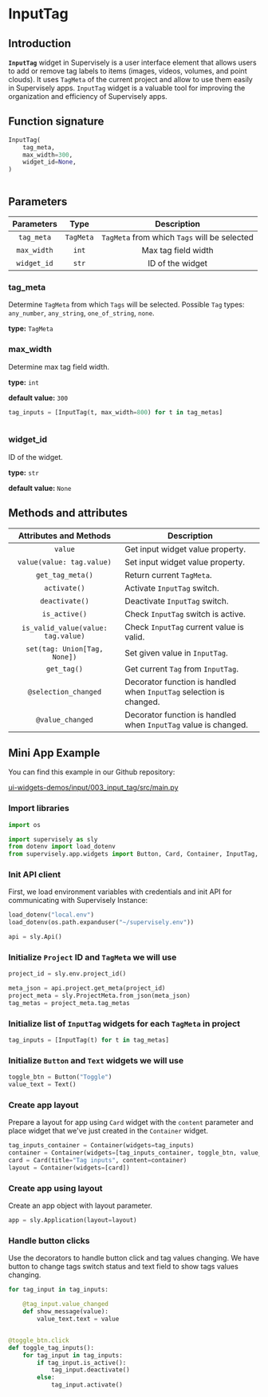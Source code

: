 # InputTag

## Introduction

**`InputTag`** widget in Supervisely is a user interface element that allows users to add or remove tag labels to items (images, videos, volumes, and point clouds). It uses `TagMeta` of the current project and allow to use them easily in Supervisely apps. `InputTag` widget is a valuable tool for improving the organization and efficiency of Supervisely apps.

## Function signature

```python
InputTag(
    tag_meta,
    max_width=300,
    widget_id=None,
)
```

<figure><img src="https://user-images.githubusercontent.com/120389559/218993249-8d449098-3efa-4c60-92d5-3019c76a1106.gif" alt=""><figcaption></figcaption></figure>

## Parameters

|  Parameters |    Type   |                  Description                 |
| :---------: | :-------: | :------------------------------------------: |
|  `tag_meta` | `TagMeta` | `TagMeta` from which `Tags` will be selected |
| `max_width` |   `int`   |              Max tag field width             |
| `widget_id` |   `str`   |               ID of the widget               |

### tag\_meta

Determine `TagMeta` from which `Tags` will be selected. Possible `Tag` types: `any_number`, `any_string`, `one_of_string`, `none`.

**type:** `TagMeta`

### max\_width

Determine max tag field width.

**type:** `int`

**default value:** `300`

```python
tag_inputs = [InputTag(t, max_width=800) for t in tag_metas]
```

<figure><img src="https://user-images.githubusercontent.com/120389559/219026202-ec7ebafe-215a-4672-b833-4c826bc6fd0e.png" alt=""><figcaption></figcaption></figure>

### widget\_id

ID of the widget.

**type:** `str`

**default value:** `None`

## Methods and attributes

|       Attributes and Methods       | Description                                                         |
| :--------------------------------: | ------------------------------------------------------------------- |
|               `value`              | Get input widget value property.                                    |
|      `value(value: tag.value)`     | Set input widget value property.                                    |
|          `get_tag_meta()`          | Return current `TagMeta`.                                           |
|            `activate()`            | Activate `InputTag` switch.                                         |
|           `deactivate()`           | Deactivate `InputTag` switch.                                       |
|            `is_active()`           | Check `InputTag` switch is active.                                  |
| `is_valid_value(value: tag.value)` | Check `InputTag` current value is valid.                            |
|    `set(tag: Union[Tag, None])`    | Set given value in `InputTag`.                                      |
|             `get_tag()`            | Get current `Tag` from `InputTag`.                                  |
|        `@selection_changed`        | Decorator function is handled when `InputTag` selection is changed. |
|          `@value_changed`          | Decorator function is handled when `InputTag` value is changed.     |

## Mini App Example

You can find this example in our Github repository:

[ui-widgets-demos/input/003\_input\_tag/src/main.py](https://github.com/supervisely-ecosystem/ui-widgets-demos/blob/master/input/003\_input\_tag/src/main.py)

### Import libraries

```python
import os

import supervisely as sly
from dotenv import load_dotenv
from supervisely.app.widgets import Button, Card, Container, InputTag, Text
```

### Init API client

First, we load environment variables with credentials and init API for communicating with Supervisely Instance:

```python
load_dotenv("local.env")
load_dotenv(os.path.expanduser("~/supervisely.env"))

api = sly.Api()
```

### Initialize `Project` ID and `TagMeta` we will use

```python
project_id = sly.env.project_id()

meta_json = api.project.get_meta(project_id)
project_meta = sly.ProjectMeta.from_json(meta_json)
tag_metas = project_meta.tag_metas
```

### Initialize list of `InputTag` widgets for each `TagMeta` in project

```python
tag_inputs = [InputTag(t) for t in tag_metas]
```

### Initialize `Button` and `Text` widgets we will use

```python
toggle_btn = Button("Toggle")
value_text = Text()
```

### Create app layout

Prepare a layout for app using `Card` widget with the `content` parameter and place widget that we've just created in the `Container` widget.

```python
tag_inputs_container = Container(widgets=tag_inputs)
container = Container(widgets=[tag_inputs_container, toggle_btn, value_text])
card = Card(title="Tag inputs", content=container)
layout = Container(widgets=[card])
```

### Create app using layout

Create an app object with layout parameter.

```python
app = sly.Application(layout=layout)
```

### Handle button clicks

Use the decorators to handle button click and tag values changing. We have button to change tags switch status and text field to show tags values changing.

```python
for tag_input in tag_inputs:

    @tag_input.value_changed
    def show_message(value):
        value_text.text = value


@toggle_btn.click
def toggle_tag_inputs():
    for tag_input in tag_inputs:
        if tag_input.is_active():
            tag_input.deactivate()
        else:
            tag_input.activate()
```

<figure><img src="https://user-images.githubusercontent.com/120389559/219036626-79af7718-3e93-4528-8a11-642c8798e154.gif" alt=""><figcaption></figcaption></figure>
